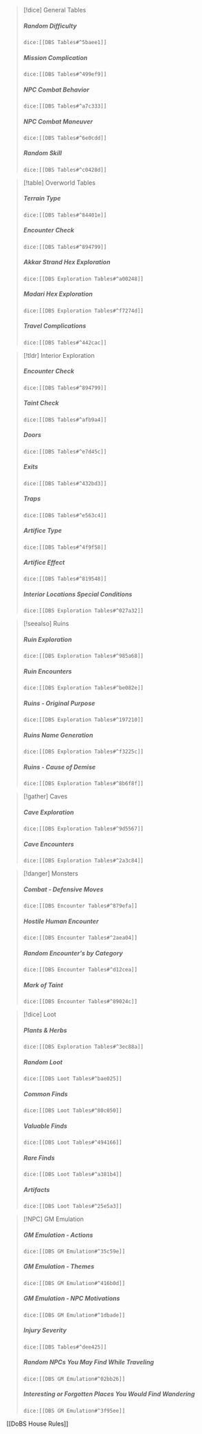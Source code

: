 > [!dice] General Tables
> ##### Random Difficulty
>`dice:[[DBS Tables#^5baee1]]`
>
>#####  Mission Complication
>`dice:[[DBS Tables#^499ef9]]`
>
>#####  NPC Combat Behavior
>`dice:[[DBS Tables#^a7c333]]`
>
>#####  NPC Combat Maneuver
>`dice:[[DBS Tables#^6e0cdd]]`
>
>##### Random Skill
>`dice:[[DBS Tables#^c0428d]]`

> [!table] Overworld Tables
> ##### Terrain Type
>`dice:[[DBS Tables#^84401e]]`
>
>##### Encounter Check
>`dice:[[DBS Tables#^894799]]`
>
>#####  Akkar Strand Hex Exploration
>`dice:[[DBS Exploration Tables#^a00248]]`
>
>#####  Madari Hex Exploration
>`dice:[[DBS Exploration Tables#^f7274d]]`
>
>##### Travel Complications
>`dice:[[DBS Tables#^442cac]]`
>



>[!tldr] Interior Exploration
>##### Encounter Check
>`dice:[[DBS Tables#^894799]]`
>
>##### Taint Check
>`dice:[[DBS Tables#^afb9a4]]`
>
>##### Doors
>`dice:[[DBS Tables#^e7d45c]]`
>
>##### Exits
>`dice:[[DBS Tables#^432bd3]]`
>
>##### Traps
>`dice:[[DBS Tables#^e563c4]]`
>
>##### Artifice Type
>`dice:[[DBS Tables#^4f9f58]]`
>
>##### Artifice Effect
>`dice:[[DBS Tables#^819548]]`
>
>##### Interior Locations Special Conditions
>`dice:[[DBS Exploration Tables#^027a32]]`

>[!seealso] Ruins
>##### Ruin Exploration
>`dice:[[DBS Exploration Tables#^985a68]]`
>
>##### Ruin Encounters
>`dice:[[DBS Exploration Tables#^be082e]]`
>
>##### Ruins - Original Purpose
>`dice:[[DBS Exploration Tables#^197210]]`
>
>##### Ruins Name Generation
>`dice:[[DBS Exploration Tables#^f3225c]]`
>
>##### Ruins - Cause of Demise
>`dice:[[DBS Exploration Tables#^8b6f8f]]`


> [!gather] Caves
>##### Cave Exploration
>`dice:[[DBS Exploration Tables#^9d5567]]`
>
>##### Cave Encounters
>`dice:[[DBS Exploration Tables#^2a3c84]]`


> [!danger] Monsters
>##### Combat - Defensive Moves
>`dice:[[DBS Encounter Tables#^879efa]]`
>
>##### Hostile Human Encounter
>`dice:[[DBS Encounter Tables#^2aea04]]`
>
>##### Random Encounter's by Category 
>`dice:[[DBS Encounter Tables#^d12cea]]`
>
>##### Mark of Taint
>`dice:[[DBS Encounter Tables#^89024c]]`
>


>[!dice] Loot
>
>##### Plants & Herbs
>`dice:[[DBS Exploration Tables#^3ec88a]]`
>
>##### Random Loot
>`dice:[[DBS Loot Tables#^bae025]]`
>
>##### Common Finds
>`dice:[[DBS Loot Tables#^80c050]]`
>
>##### Valuable Finds
>`dice:[[DBS Loot Tables#^494166]]`
>
>#####  Rare Finds
>`dice:[[DBS Loot Tables#^a381b4]]`
>
>##### Artifacts
>`dice:[[DBS Loot Tables#^25e5a3]]`


>[!NPC] GM Emulation
>
>##### GM Emulation - Actions
>`dice:[[DBS GM Emulation#^35c59e]]`
>
>##### GM Emulation - Themes
>`dice:[[DBS GM Emulation#^416b0d]]`
>
>##### GM Emulation - NPC Motivations
>`dice:[[DBS GM Emulation#^1dbade]]`
>
>##### Injury Severity
>`dice:[[DBS Tables#^dee425]]`
>
>##### Random NPCs You May Find While Traveling
>`dice:[[DBS GM Emulation#^02bb26]]`
>
>##### Interesting or Forgotten Places You Would Find Wandering
>`dice:[[DBS GM Emulation#^3f95ee]]`

[[DoBS House Rules]]